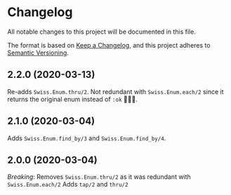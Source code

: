 # Changelog

All notable changes to this project will be documented in this file.

The format is based on [Keep a Changelog](https://keepachangelog.com/en/1.0.0/),
and this project adheres to [Semantic Versioning](https://semver.org/spec/v2.0.0.html).

## 2.2.0 (2020-03-13)

Re-adds `Swiss.Enum.thru/2`. Not redundant with `Swiss.Enum.each/2` since it returns the
original enum instead of `:ok` 🤦🏼‍♂️.

## 2.1.0 (2020-03-04)

Adds `Swiss.Enum.find_by/3` and `Swiss.Enum.find_by/4`.

## 2.0.0 (2020-03-04)

*Breaking*: Removes `Swiss.Enum.thru/2` as it was redundant with `Swiss.Enum.each/2`
Adds `tap/2` and `thru/2`
